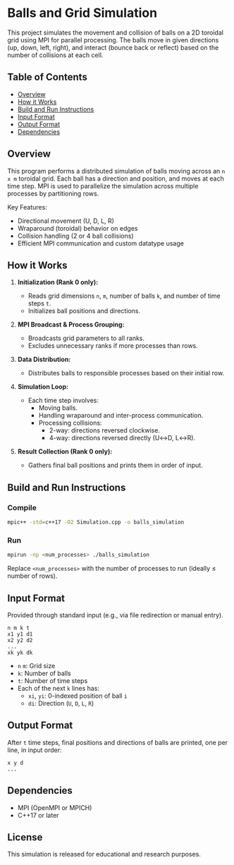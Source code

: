 
# Balls and Grid Simulation

This project simulates the movement and collision of balls on a 2D toroidal grid using MPI for parallel processing. The balls move in given directions (up, down, left, right), and interact (bounce back or reflect) based on the number of collisions at each cell.

## Table of Contents

- [Overview](#overview)
- [How it Works](#how-it-works)
- [Build and Run Instructions](#build-and-run-instructions)
- [Input Format](#input-format)
- [Output Format](#output-format)
- [Dependencies](#dependencies)

## Overview

This program performs a distributed simulation of balls moving across an `n x m` toroidal grid. Each ball has a direction and position, and moves at each time step. MPI is used to parallelize the simulation across multiple processes by partitioning rows.

Key Features:
- Directional movement (U, D, L, R)
- Wraparound (toroidal) behavior on edges
- Collision handling (2 or 4 ball collisions)
- Efficient MPI communication and custom datatype usage

## How it Works

1. **Initialization (Rank 0 only):**
   - Reads grid dimensions `n`, `m`, number of balls `k`, and number of time steps `t`.
   - Initializes ball positions and directions.

2. **MPI Broadcast & Process Grouping:**
   - Broadcasts grid parameters to all ranks.
   - Excludes unnecessary ranks if more processes than rows.

3. **Data Distribution:**
   - Distributes balls to responsible processes based on their initial row.

4. **Simulation Loop:**
   - Each time step involves:
     - Moving balls.
     - Handling wraparound and inter-process communication.
     - Processing collisions:
       - 2-way: directions reversed clockwise.
       - 4-way: directions reversed directly (U↔D, L↔R).

5. **Result Collection (Rank 0 only):**
   - Gathers final ball positions and prints them in order of input.

## Build and Run Instructions

### Compile

```bash
mpic++ -std=c++17 -O2 Simulation.cpp -o balls_simulation
```

### Run

```bash
mpirun -np <num_processes> ./balls_simulation
```

Replace `<num_processes>` with the number of processes to run (ideally ≤ number of rows).

## Input Format

Provided through standard input (e.g., via file redirection or manual entry).

```
n m k t
x1 y1 d1
x2 y2 d2
...
xk yk dk
```

- `n` `m`: Grid size
- `k`: Number of balls
- `t`: Number of time steps
- Each of the next `k` lines has:
  - `xi`, `yi`: 0-indexed position of ball `i`
  - `di`: Direction (`U`, `D`, `L`, `R`)

## Output Format

After `t` time steps, final positions and directions of balls are printed, one per line, in input order:

```
x y d
...
```

## Dependencies

- MPI (OpenMPI or MPICH)
- C++17 or later

## License

This simulation is released for educational and research purposes.
